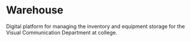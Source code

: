 # Warehouse
Digital platform for managing the inventory and equipment storage for the Visual Communication Department at college.

